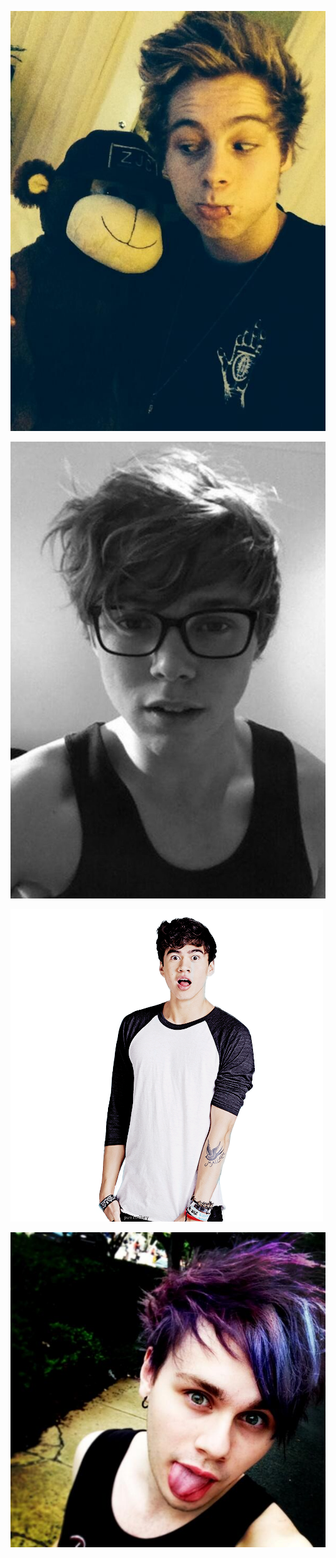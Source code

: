 [<img src="1468a6645cd83132498adc2baf8d5bec.jpg" alt="hi" class="inline">](5SecondsOfSummer.md)


[<img src="9a400c490415992ef623682e886dc893.jpg" alt="hi" class="inline">](5SecondsOfSummer.md)

[<img src="8781c67281ba877d5d28b854ff6308de.png" alt="hi" class="inline">](5SecondsOfSummer.md)

[<img src="BNpGxNYCIAE6TKZ.jpg" alt="hi" class="inline">](5SecondsOfSummer.md)

